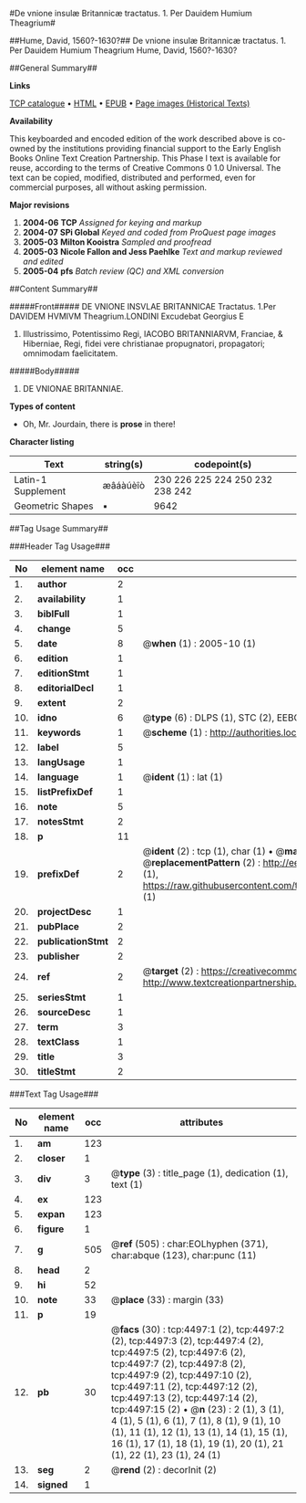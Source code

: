 #De vnione insulæ Britannicæ tractatus. 1. Per Dauidem Humium Theagrium#

##Hume, David, 1560?-1630?##
De vnione insulæ Britannicæ tractatus. 1. Per Dauidem Humium Theagrium
Hume, David, 1560?-1630?

##General Summary##

**Links**

[TCP catalogue](http://www.ota.ox.ac.uk/tcp/)  • 
[HTML](http://tei.it.ox.ac.uk/tcp/Texts-HTML/free/A03/A03836.html)  • 
[EPUB](http://tei.it.ox.ac.uk/tcp/Texts-EPUB/free/A03/A03836.epub) • 
[Page images (Historical Texts)](https://data.historicaltexts.jisc.ac.uk/view?pubId=eebo-99840027e&pageId=eebo-99840027e-4497-1)

**Availability**

This keyboarded and encoded edition of the
	       work described above is co-owned by the institutions
	       providing financial support to the Early English Books
	       Online Text Creation Partnership. This Phase I text is
	       available for reuse, according to the terms of Creative
	       Commons 0 1.0 Universal. The text can be copied,
	       modified, distributed and performed, even for
	       commercial purposes, all without asking permission.

**Major revisions**

1. __2004-06__ __TCP__ *Assigned for keying and markup*
1. __2004-07__ __SPi Global__ *Keyed and coded from ProQuest page images*
1. __2005-03__ __Milton Kooistra__ *Sampled and proofread*
1. __2005-03__ __Nicole Fallon and Jess Paehlke__ *Text and markup reviewed and edited*
1. __2005-04__ __pfs__ *Batch review (QC) and XML conversion*

##Content Summary##

#####Front#####
DE VNIONE INSVLAE BRITANNICAE Tractatus. 1.Per DAVIDEM HVMIVM Theagrium.LONDINI Excudebat Georgius E
1. Illustrissimo, Potentissimo Regi, IACOBO BRITANNIARVM, Franciae, & Hiberniae, Regi, fidei vere christianae propugnatori, propagatori; omnimodam faelicitatem.

#####Body#####

1. DE VNIONAE BRITANNIAE.

**Types of content**

  * Oh, Mr. Jourdain, there is **prose** in there!

**Character listing**


|Text|string(s)|codepoint(s)|
|---|---|---|
|Latin-1 Supplement|æâáàúèîò|230 226 225 224 250 232 238 242|
|Geometric Shapes|▪|9642|

##Tag Usage Summary##

###Header Tag Usage###

|No|element name|occ|attributes|
|---|---|---|---|
|1.|__author__|2||
|2.|__availability__|1||
|3.|__biblFull__|1||
|4.|__change__|5||
|5.|__date__|8| @__when__ (1) : 2005-10 (1)|
|6.|__edition__|1||
|7.|__editionStmt__|1||
|8.|__editorialDecl__|1||
|9.|__extent__|2||
|10.|__idno__|6| @__type__ (6) : DLPS (1), STC (2), EEBO-CITATION (1), PROQUEST (1), VID (1)|
|11.|__keywords__|1| @__scheme__ (1) : http://authorities.loc.gov/ (1)|
|12.|__label__|5||
|13.|__langUsage__|1||
|14.|__language__|1| @__ident__ (1) : lat (1)|
|15.|__listPrefixDef__|1||
|16.|__note__|5||
|17.|__notesStmt__|2||
|18.|__p__|11||
|19.|__prefixDef__|2| @__ident__ (2) : tcp (1), char (1)  •  @__matchPattern__ (2) : ([0-9\-]+):([0-9IVX]+) (1), (.+) (1)  •  @__replacementPattern__ (2) : http://eebo.chadwyck.com/downloadtiff?vid=$1&page=$2 (1), https://raw.githubusercontent.com/textcreationpartnership/Texts/master/tcpchars.xml#$1 (1)|
|20.|__projectDesc__|1||
|21.|__pubPlace__|2||
|22.|__publicationStmt__|2||
|23.|__publisher__|2||
|24.|__ref__|2| @__target__ (2) : https://creativecommons.org/publicdomain/zero/1.0/ (1), http://www.textcreationpartnership.org/docs/. (1)|
|25.|__seriesStmt__|1||
|26.|__sourceDesc__|1||
|27.|__term__|3||
|28.|__textClass__|1||
|29.|__title__|3||
|30.|__titleStmt__|2||


###Text Tag Usage###

|No|element name|occ|attributes|
|---|---|---|---|
|1.|__am__|123||
|2.|__closer__|1||
|3.|__div__|3| @__type__ (3) : title_page (1), dedication (1), text (1)|
|4.|__ex__|123||
|5.|__expan__|123||
|6.|__figure__|1||
|7.|__g__|505| @__ref__ (505) : char:EOLhyphen (371), char:abque (123), char:punc (11)|
|8.|__head__|2||
|9.|__hi__|52||
|10.|__note__|33| @__place__ (33) : margin (33)|
|11.|__p__|19||
|12.|__pb__|30| @__facs__ (30) : tcp:4497:1 (2), tcp:4497:2 (2), tcp:4497:3 (2), tcp:4497:4 (2), tcp:4497:5 (2), tcp:4497:6 (2), tcp:4497:7 (2), tcp:4497:8 (2), tcp:4497:9 (2), tcp:4497:10 (2), tcp:4497:11 (2), tcp:4497:12 (2), tcp:4497:13 (2), tcp:4497:14 (2), tcp:4497:15 (2)  •  @__n__ (23) : 2 (1), 3 (1), 4 (1), 5 (1), 6 (1), 7 (1), 8 (1), 9 (1), 10 (1), 11 (1), 12 (1), 13 (1), 14 (1), 15 (1), 16 (1), 17 (1), 18 (1), 19 (1), 20 (1), 21 (1), 22 (1), 23 (1), 24 (1)|
|13.|__seg__|2| @__rend__ (2) : decorInit (2)|
|14.|__signed__|1||
